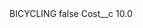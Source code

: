 <?xml version="1.0" encoding="UTF-8"?>
<CustomMetadata xmlns="http://soap.sforce.com/2006/04/metadata" xmlns:xsi="http://www.w3.org/2001/XMLSchema-instance" xmlns:xsd="http://www.w3.org/2001/XMLSchema">
    <label>BICYCLING</label>
    <protected>false</protected>
    <values>
        <field>Cost__c</field>
        <value xsi:type="xsd:double">10.0</value>
    </values>
</CustomMetadata>
